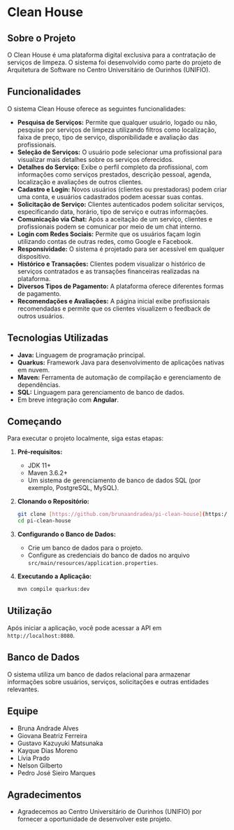 # Clean House

## Sobre o Projeto

O Clean House é uma plataforma digital exclusiva para a contratação de serviços de limpeza. O sistema foi desenvolvido como parte do projeto de Arquitetura de Software no Centro Universitário de Ourinhos (UNIFIO).

## Funcionalidades

O sistema Clean House oferece as seguintes funcionalidades:

* **Pesquisa de Serviços:** Permite que qualquer usuário, logado ou não, pesquise por serviços de limpeza utilizando filtros como localização, faixa de preço, tipo de serviço, disponibilidade e avaliação das profissionais.
* **Seleção de Serviços:** O usuário pode selecionar uma profissional para visualizar mais detalhes sobre os serviços oferecidos.
* **Detalhes do Serviço:** Exibe o perfil completo da profissional, com informações como serviços prestados, descrição pessoal, agenda, localização e avaliações de outros clientes.
* **Cadastro e Login:** Novos usuários (clientes ou prestadoras) podem criar uma conta, e usuários cadastrados podem acessar suas contas.
* **Solicitação de Serviço:** Clientes autenticados podem solicitar serviços, especificando data, horário, tipo de serviço e outras informações.
* **Comunicação via Chat:** Após a aceitação de um serviço, clientes e profissionais podem se comunicar por meio de um chat interno.
* **Login com Redes Sociais:** Permite que os usuários façam login utilizando contas de outras redes, como Google e Facebook.
* **Responsividade:** O sistema é projetado para ser acessível em qualquer dispositivo.
* **Histórico e Transações:** Clientes podem visualizar o histórico de serviços contratados e as transações financeiras realizadas na plataforma.
* **Diversos Tipos de Pagamento:** A plataforma oferece diferentes formas de pagamento.
* **Recomendações e Avaliações:** A página inicial exibe profissionais recomendadas e permite que os clientes visualizem o feedback de outros usuários.

## Tecnologias Utilizadas

* **Java:** Linguagem de programação principal.
* **Quarkus:** Framework Java para desenvolvimento de aplicações nativas em nuvem.
* **Maven:** Ferramenta de automação de compilação e gerenciamento de dependências.
* **SQL:** Linguagem para gerenciamento de banco de dados.
* Em breve integração com **Angular**.

## Começando

Para executar o projeto localmente, siga estas etapas:

1.  **Pré-requisitos:**
    * JDK 11+
    * Maven 3.6.2+
    * Um sistema de gerenciamento de banco de dados SQL (por exemplo, PostgreSQL, MySQL).

2.  **Clonando o Repositório:**
    ```sh
    git clone [https://github.com/brunaandradea/pi-clean-house](https://github.com/brunaandradea/pi-clean-house)
    cd pi-clean-house
    ```

3.  **Configurando o Banco de Dados:**
    * Crie um banco de dados para o projeto.
    * Configure as credenciais do banco de dados no arquivo `src/main/resources/application.properties`.

4.  **Executando a Aplicação:**
    ```sh
    mvn compile quarkus:dev
    ```

## Utilização

Após iniciar a aplicação, você pode acessar a API em `http://localhost:8080`.

## Banco de Dados

O sistema utiliza um banco de dados relacional para armazenar informações sobre usuários, serviços, solicitações e outras entidades relevantes.

## Equipe

* Bruna Andrade Alves
* Giovana Beatriz Ferreira
* Gustavo Kazuyuki Matsunaka
* Kayque Dias Moreno
* Lívia Prado
* Nelson Gilberto
* Pedro José Sieiro Marques

## Agradecimentos

* Agradecemos ao Centro Universitário de Ourinhos (UNIFIO) por fornecer a oportunidade de desenvolver este projeto.
